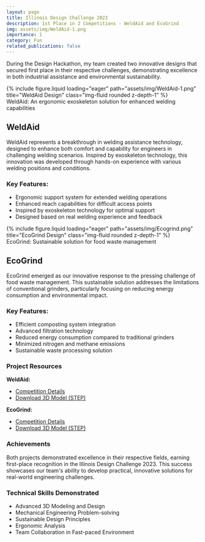 ```yaml
---
layout: page
title: Illinois Design Challenge 2023
description: 1st Place in 2 Competitions - WeldAid and EcoGrind
img: assets/img/WeldAid-1.png
importance: 1
category: Fun
related_publications: false
---
```


During the Design Hackathon, my team created two innovative designs that secured first place in their respective challenges, demonstrating excellence in both industrial assistance and environmental sustainability.

<div class="row">
<div class="col-sm mt-3 mt-md-0">
    {% include figure.liquid loading="eager" path="assets/img/WeldAid-1.png" title="WeldAid Design" class="img-fluid rounded z-depth-1" %}
</div>
</div>
<div class="caption">
    WeldAid: An ergonomic exoskeleton solution for enhanced welding capabilities
</div>

## WeldAid

WeldAid represents a breakthrough in welding assistance technology, designed to enhance both comfort and capability for engineers in challenging welding scenarios. Inspired by exoskeleton technology, this innovation was developed through hands-on experience with various welding positions and conditions.

### Key Features:
- Ergonomic support system for extended welding operations
- Enhanced reach capabilities for difficult access points
- Inspired by exoskeleton technology for optimal support
- Designed based on real welding experience and feedback

<div class="row">
<div class="col-sm mt-3 mt-md-0">
    {% include figure.liquid loading="eager" path="assets/img/Ecogrind.png" title="EcoGrind Design" class="img-fluid rounded z-depth-1" %}
</div>
</div>
<div class="caption">
    EcoGrind: Sustainable solution for food waste management
</div>

## EcoGrind

EcoGrind emerged as our innovative response to the pressing challenge of food waste management. This sustainable solution addresses the limitations of conventional grinders, particularly focusing on reducing energy consumption and environmental impact.

### Key Features:
- Efficient composting system integration
- Advanced filtration technology
- Reduced energy consumption compared to traditional grinders
- Minimized nitrogen and methane emissions
- Sustainable waste processing solution

### Project Resources

**WeldAid:**
- [Competition Details](https://devpost.com/software/weldaid)
- [Download 3D Model (STEP)](/files/WeldAid.step)

**EcoGrind:**
- [Competition Details](https://devpost.com/software/ecogrind)
- [Download 3D Model (STEP)](/files/Ecogrind.step)

### Achievements
Both projects demonstrated excellence in their respective fields, earning first-place recognition in the Illinois Design Challenge 2023. This success showcases our team's ability to develop practical, innovative solutions for real-world engineering challenges.

### Technical Skills Demonstrated
- Advanced 3D Modeling and Design
- Mechanical Engineering Problem-solving
- Sustainable Design Principles
- Ergonomic Analysis
- Team Collaboration in Fast-paced Environment